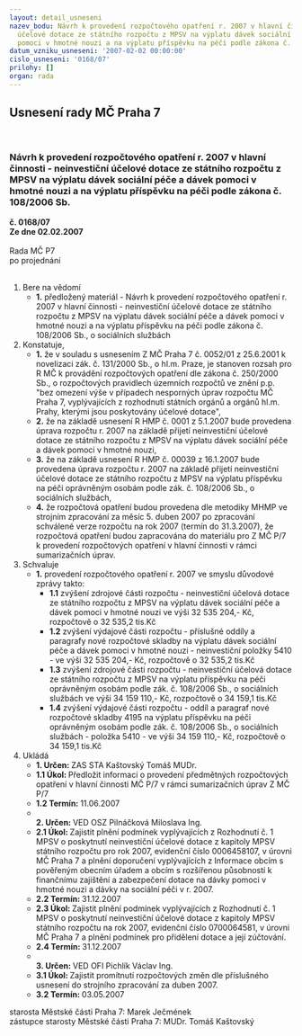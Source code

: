 ```yaml
---
layout: detail_usneseni
nazev_bodu: Návrh k provedení rozpočtového opatření r. 2007 v hlavní činnosti  -  neinvestiční
  účelové dotace ze státního rozpočtu z MPSV na výplatu dávek sociální péče a dávek
  pomoci v hmotné nouzi a na výplatu příspěvku na péči podle zákona č. 108/2006 Sb.
datum_vzniku_usneseni: '2007-02-02 00:00:00'
cislo_usneseni: '0168/07'
prilohy: []
organ: rada
---
```

<div id="ucUsn_pList" class="usn">
	<span><h2>Usnesení rady MČ Praha 7 </h2>
<br></span><div class="standBody">
<span><h3>Návrh k provedení rozpočtového opatření r. 2007 v hlavní činnosti  -  neinvestiční účelové dotace ze státního rozpočtu z MPSV na výplatu dávek sociální péče a dávek pomoci v hmotné nouzi a na výplatu příspěvku na péči podle zákona č. 108/2006 Sb.</h3></span><div class="center">
		<strong>č. 0168/07</strong><br>
	</div>
<div class="center">
		<strong>Ze dne 02.02.2007</strong><br><br>
	</div>Rada MČ P7<br> po projednání<br><br><ol>
<li>Bere na vědomí<ul><li>
<strong>1.</strong> předložený materiál - Návrh k provedení rozpočtového opatření r. 2007 v hlavní činnosti  -  neinvestiční účelové dotace ze státního rozpočtu z MPSV na výplatu dávek sociální péče a dávek pomoci v hmotné nouzi a na výplatu příspěvku na péči podle zákona č. 108/2006 Sb., o sociálních službách</li></ul>
</li>
<li>Konstatuje,<ul>
<li>
<strong>1.</strong> že v souladu s usnesením Z MČ Praha 7 č. 0052/01 z 25.6.2001 k novelizaci zák. č. 131/2000 Sb., o hl.m. Praze, je stanoven rozsah pro R MČ k provádění rozpočtových opatření dle zákona č. 250/2000 Sb., o rozpočtových pravidlech územních rozpočtů ve znění p.p. "bez omezení výše v případech nesporných úprav rozpočtu MČ Praha 7, vyplývajících z rozhodnutí státních orgánů a orgánů hl.m. Prahy, kterými jsou poskytovány účelové dotace", </li>
<li>
<strong>2.</strong> že na základě usnesení R HMP č. 0001 z 5.1.2007 bude provedena úprava rozpočtu r. 2007 na základě přijetí neinvestiční účelové dotace ze státního rozpočtu z MPSV na výplatu dávek sociální péče a dávek pomoci v hmotné nouzi,  </li>
<li>
<strong>3.</strong> že na základě usnesení R HMP č. 00039 z 16.1.2007 bude provedena úprava rozpočtu r. 2007 na základě přijetí neinvestiční účelové dotace ze státního rozpočtu z MPSV na výplatu příspěvku na péči  oprávněným osobám podle zák. č. 108/2006 Sb., o sociálních službách,  </li>
<li>
<strong>4.</strong> že rozpočtová opatření budou  provedena dle metodiky MHMP ve strojním zpracování za měsíc 5.	duben 2007 po zpracování schválené verze rozpočtu na rok 2007 (termín do 31.3.2007), že rozpočtová opatření budou zapracována do materiálu pro Z MČ P/7  k provedení rozpočtových opatření v hlavní činnosti v rámci sumarizačních úprav.</li>
</ul>
</li>
<li>Schvaluje<ul><li>
<strong>1.</strong> provedení rozpočtového opatření r. 2007 ve smyslu důvodové zprávy takto: <ul>
<li>
<strong>1.1</strong> zvýšení zdrojové části rozpočtu - neinvestiční účelová dotace ze státního rozpočtu z MPSV na výplatu dávek sociální péče a dávek pomoci v hmotné nouzi ve výši 32 535 204,- Kč, rozpočtově o 32 535,2 tis.Kč </li>
<li>
<strong>1.2</strong> zvýšení výdajové části rozpočtu - příslušné oddíly a paragrafy nové rozpočtové skladby na výplatu dávek sociální péče a dávek pomoci v hmotné nouzi - neinvestiční položky 5410 - ve výši 32 535 204,- Kč, rozpočtově o 32 535,2 tis.Kč </li>
<li>
<strong>1.3</strong> zvýšení zdrojové části rozpočtu - neinvestiční účelová dotace ze státního rozpočtu z MPSV na výplatu příspěvku na péči oprávněným osobám podle zák. č. 108/2006 Sb., o sociálních službách ve výši 34 159 110,- Kč, rozpočtově o 34 159,1 tis.Kč </li>
<li>
<strong>1.4</strong> zvýšení výdajové části rozpočtu - oddíl a paragraf nové rozpočtové skladby 4195 na výplatu příspěvku na péči oprávněným osobám podle zák. č. 108/2006 Sb., o sociálních službách - položka 5410 - ve výši 34 159 110,- Kč, rozpočtově o 34 159,1 tis.Kč </li>
</ul>
</li></ul>
</li>
<li>Ukládá<ul>
<li>
<strong>1. Určen: </strong>ZAS STA Kaštovský Tomáš MUDr.</li>
<li>
<strong>1.1 Úkol: </strong>Předložit informaci o provedení  předmětných rozpočtových opatření v hlavní činnosti MČ P/7 v rámci sumarizačních úprav Z MČ P/7</li>
<li>
<strong>1.2 Termín: </strong>11.06.2007</li>
<li>
<strong><br>2. Určen: </strong>VED OSZ Pilnáčková Miloslava Ing.</li>
<li>
<strong>2.1 Úkol: </strong>Zajistit plnění podmínek vyplývajících z Rozhodnutí č. 1 MPSV o poskytnutí neinvestiční účelové dotace z kapitoly MPSV státního rozpočtu pro rok 2007,  evidenční číslo 0006458107,  v úrovni MČ Praha 7 a plnění doporučení vyplývajících z Informace obcím s pověřeným obecním úřadem a obcím s rozšířenou působností k finančnímu zajištění a zabezpečení dotace na dávky pomoci v hmotné nouzi a dávky na sociální péči v r. 2007. </li>
<li>
<strong>2.2 Termín: </strong>31.12.2007</li>
<li>
<strong>2.3 Úkol: </strong>Zajistit plnění podmínek vyplývajících z Rozhodnutí č. 1 MPSV o poskytnutí neinvestiční účelové dotace z kapitoly MPSV státního rozpočtu na rok 2007, evidenční číslo 0700064581,  v úrovni MČ Praha 7 a plnění podmínek pro přidělení dotace a její zúčtování.</li>
<li>
<strong>2.4 Termín: </strong>31.12.2007</li>
<li>
<strong><br>3. Určen: </strong>VED OFI Pichlík Václav Ing.</li>
<li>
<strong>3.1 Úkol: </strong>Zajistit promítnutí rozpočtových změn dle příslušného usnesení do strojního zpracování za duben 2007.</li>
<li>
<strong>3.2 Termín: </strong>03.05.2007</li>
</ul>
</li>
</ol>starosta Městské části Praha 7: Marek Ječmének<br>zástupce starosty Městské části Praha 7: MUDr. Tomáš Kaštovský 
</div>
</div>